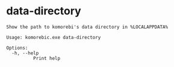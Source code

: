 # data-directory

```
Show the path to komorebi's data directory in %LOCALAPPDATA%

Usage: komorebic.exe data-directory

Options:
  -h, --help
          Print help

```
